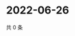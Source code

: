 # 2022-06-26

共 0 条

<!-- BEGIN WEIBO -->
<!-- 最后更新时间 Sun Jun 26 2022 22:13:09 GMT+0800 (China Standard Time) -->

<!-- END WEIBO -->
